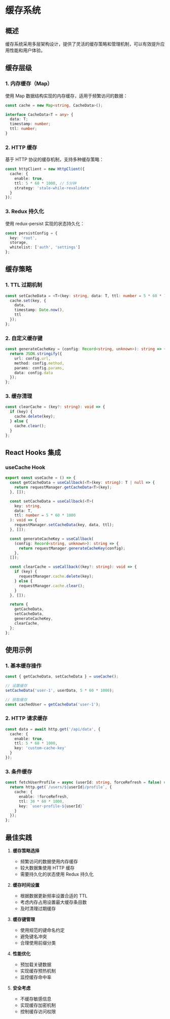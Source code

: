 # 缓存系统

## 概述

缓存系统采用多层架构设计，提供了灵活的缓存策略和管理机制，可以有效提升应用性能和用户体验。

## 缓存层级

### 1. 内存缓存（Map）

使用 Map 数据结构实现的内存缓存，适用于频繁访问的数据：

```typescript
const cache = new Map<string, CacheData>();

interface CacheData<T = any> {
  data: T;
  timestamp: number;
  ttl: number;
}
```

### 2. HTTP 缓存

基于 HTTP 协议的缓存机制，支持多种缓存策略：

```typescript
const httpClient = new HttpClient({
  cache: {
    enable: true,
    ttl: 5 * 60 * 1000, // 5分钟
    strategy: 'stale-while-revalidate'
  }
});
```

### 3. Redux 持久化

使用 redux-persist 实现的状态持久化：

```typescript
const persistConfig = {
  key: 'root',
  storage,
  whitelist: ['auth', 'settings']
};
```

## 缓存策略

### 1. TTL 过期机制

```typescript
const setCacheData = <T>(key: string, data: T, ttl: number = 5 * 60 * 1000): void => {
  cache.set(key, {
    data,
    timestamp: Date.now(),
    ttl
  });
};
```

### 2. 自定义缓存键

```typescript
const generateCacheKey = (config: Record<string, unknown>): string => {
  return JSON.stringify({
    url: config.url,
    method: config.method,
    params: config.params,
    data: config.data
  });
};
```

### 3. 缓存清理

```typescript
const clearCache = (key?: string): void => {
  if (key) {
    cache.delete(key);
  } else {
    cache.clear();
  }
};
```

## React Hooks 集成

### useCache Hook

```typescript
export const useCache = () => {
  const getCacheData = useCallback(<T>(key: string): T | null => {
    return requestManager.getCacheData<T>(key);
  }, []);

  const setCacheData = useCallback(<T>(
    key: string, 
    data: T, 
    ttl: number = 5 * 60 * 1000
  ): void => {
    requestManager.setCacheData(key, data, ttl);
  }, []);

  const generateCacheKey = useCallback(
    (config: Record<string, unknown>): string => {
      return requestManager.generateCacheKey(config);
    }, 
  []);

  const clearCache = useCallback((key?: string): void => {
    if (key) {
      requestManager.cache.delete(key);
    } else {
      requestManager.cache.clear();
    }
  }, []);

  return {
    getCacheData,
    setCacheData,
    generateCacheKey,
    clearCache,
  };
};
```

## 使用示例

### 1. 基本缓存操作

```typescript
const { getCacheData, setCacheData } = useCache();

// 设置缓存
setCacheData('user-1', userData, 5 * 60 * 1000);

// 获取缓存
const cachedUser = getCacheData('user-1');
```

### 2. HTTP 请求缓存

```typescript
const data = await http.get('/api/data', {
  cache: {
    enable: true,
    ttl: 5 * 60 * 1000,
    key: 'custom-cache-key'
  }
});
```

### 3. 条件缓存

```typescript
const fetchUserProfile = async (userId: string, forceRefresh = false) => {
  return http.get(`/users/${userId}/profile`, {
    cache: {
      enable: !forceRefresh,
      ttl: 30 * 60 * 1000,
      key: `user-profile-${userId}`
    }
  });
};
```

## 最佳实践

1. **缓存策略选择**
   - 频繁访问的数据使用内存缓存
   - 较大数据集使用 HTTP 缓存
   - 需要持久化的状态使用 Redux 持久化

2. **缓存时间设置**
   - 根据数据更新频率设置合适的 TTL
   - 考虑内存占用设置最大缓存条目数
   - 及时清理过期缓存

3. **缓存键管理**
   - 使用规范的键命名约定
   - 避免键名冲突
   - 合理使用前缀分类

4. **性能优化**
   - 预加载关键数据
   - 实现缓存预热机制
   - 监控缓存命中率

5. **安全考虑**
   - 不缓存敏感信息
   - 实现缓存加密机制
   - 控制缓存访问权限 